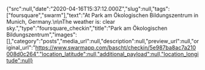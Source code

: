 {"src":null,"date":"2020-04-16T15:37:12.000Z","slug":null,"tags":["foursquare","swarm"],"text":"At Park am Ökologischen Bildungszentrum in Munich, Germany.\n\nThe weather is: clear sky.","type":"foursquare_checkin","title":"Park am Ökologischen Bildungszentrum","images":[],"category":"posts","media_url":null,"description":null,"preview_url":null,"original_url":"https://www.swarmapp.com/bascht/checkin/5e987ba8ac7a210008d0c264","location_latitude":null,"additional_payload":null,"location_longitude":null}